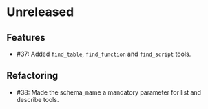 # Unreleased

## Features

* #37: Added `find_table`, `find_function` and `find_script` tools.

## Refactoring

* #38: Made the schema_name a mandatory parameter for list and describe tools.
